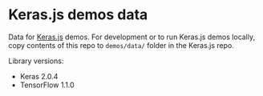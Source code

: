 # Keras.js demos data

Data for [Keras.js](https://github.com/transcranial/keras-js) demos. For development or to run Keras.js demos locally, copy contents of this repo to `demos/data/` folder in the Keras.js repo.

Library versions:
- Keras 2.0.4
- TensorFlow 1.1.0
